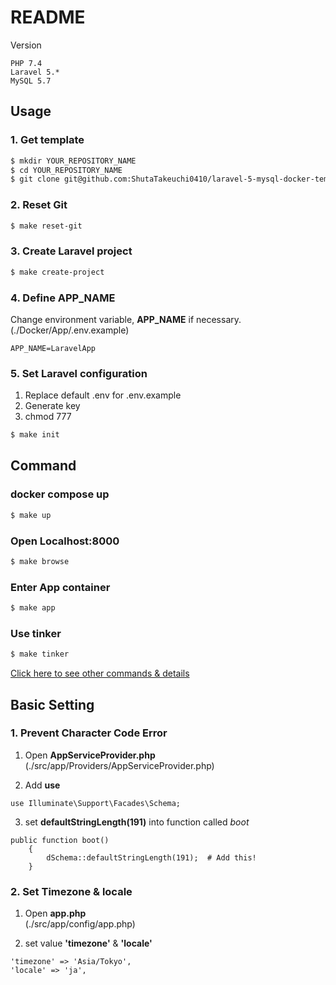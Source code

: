 # README

Version
```
PHP 7.4
Laravel 5.*
MySQL 5.7
```

## Usage

### 1. Get template

```bash
$ mkdir YOUR_REPOSITORY_NAME
$ cd YOUR_REPOSITORY_NAME
$ git clone git@github.com:ShutaTakeuchi0410/laravel-5-mysql-docker-template.git .
```

### 2. Reset Git

```bash
$ make reset-git
```

### 3. Create Laravel project

```bash
$ make create-project
```

### 4. Define APP_NAME
Change environment variable,  **APP_NAME** if necessary.  
(./Docker/App/.env.example)
```
APP_NAME=LaravelApp
```

### 5. Set Laravel configuration

1. Replace default .env for .env.example
2. Generate key
3. chmod 777

```bash
$ make init
```

## Command

### docker compose up

```bash
$ make up
```

### Open Localhost:8000

```bash
$ make browse
```

### Enter App container

```bash
$ make app
```

### Use tinker

```bash
$ make tinker
```

[Click here to see other commands & details](Makefile)

## Basic Setting

### 1. Prevent Character Code Error

1. Open **AppServiceProvider.php**  
(./src/app/Providers/AppServiceProvider.php)

2. Add **use**
```
use Illuminate\Support\Facades\Schema;
```

3. set **defaultStringLength(191)** into function called *boot*
```
public function boot()
    {
        dSchema::defaultStringLength(191);  # Add this!
    }
```

### 2. Set Timezone & locale

1. Open **app.php**  
(./src/app/config/app.php)

2. set value **'timezone'** & **'locale'**
```
'timezone' => 'Asia/Tokyo',
'locale' => 'ja',
```
